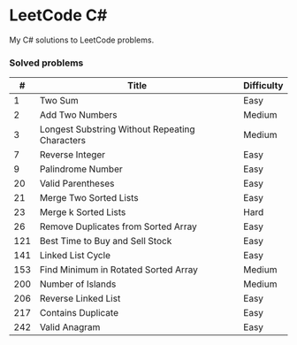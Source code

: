 # LeetCode C#
My C# solutions to LeetCode problems.

### Solved problems

| #    | Title                                             | Difficulty |
| ---- | ------------------------------------------------- | ---------- |
| 1    | Two Sum                                           | Easy       |
| 2    | Add Two Numbers                                   | Medium     |
| 3    | Longest Substring Without Repeating Characters    | Medium     |
| 7    | Reverse Integer                                   | Easy       |
| 9    | Palindrome Number                                 | Easy       |
| 20   | Valid Parentheses                                 | Easy       |
| 21   | Merge Two Sorted Lists                            | Easy       |
| 23   | Merge k Sorted Lists                              | Hard       |
| 26   | Remove Duplicates from Sorted Array               | Easy       |
| 121  | Best Time to Buy and Sell Stock                   | Easy       |
| 141  | Linked List Cycle                                 | Easy       |
| 153  | Find Minimum in Rotated Sorted Array              | Medium     |
| 200  | Number of Islands                                 | Medium     |
| 206  | Reverse Linked List                               | Easy       |
| 217  | Contains Duplicate                                | Easy       |
| 242  | Valid Anagram                                     | Easy       |
